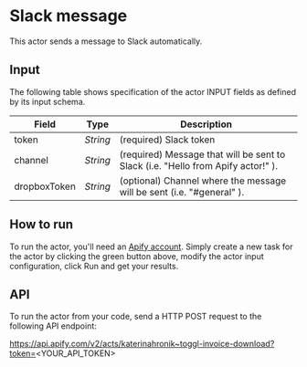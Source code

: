 # Slack message

This actor sends a message to Slack automatically.

## Input 

The following table shows specification of the actor INPUT fields as defined by its input schema. 

Field |	Type	| Description
---| ---| ---|
token|	*String*|	(required) Slack token
channel|	*String*|	(required) Message that will be sent to Slack (i.e.  "Hello from Apify actor!" ).
dropboxToken|	*String*|	(optional) Channel where the message will be sent (i.e. "#general" ).

## How to run

To run the actor, you'll need an [Apify account](https://my.apify.com/). Simply create a new task for the actor by clicking the green button above, modify the actor input configuration, click Run and get your results.

## API

To run the actor from your code, send a HTTP POST request to the following API endpoint: 

https://api.apify.com/v2/acts/katerinahronik~toggl-invoice-download?token=<YOUR_API_TOKEN>



